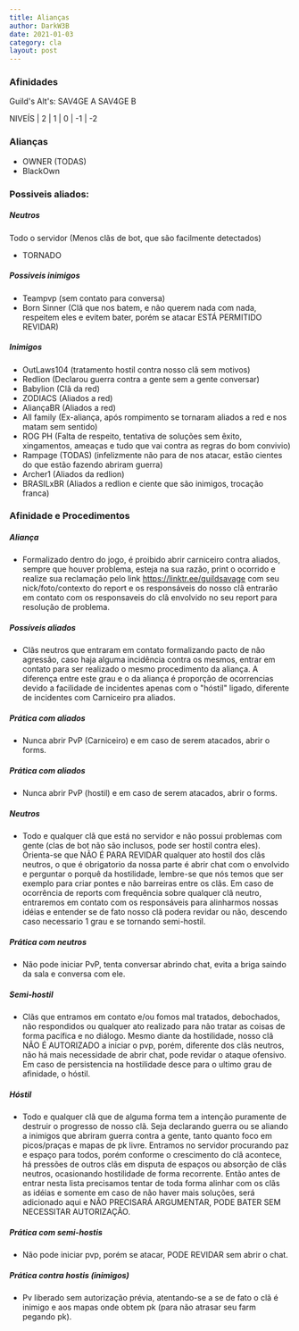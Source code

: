 ```yaml
---
title: Alianças
author: DarkW3B
date: 2021-01-03
category: cla
layout: post
---
```


### Afinidades
Guild's Alt's:
SAV4GE A
SAV4GE B

NIVEÍS | 2 | 1 |  0 | -1 | -2

### Alianças
- OWNER (TODAS)
- BlackOwn

### Possiveis aliados:

##### Neutros
Todo o servidor (Menos clãs de bot, que são facilmente detectados)
- TORNADO

##### Possiveis inimigos
- Teampvp (sem contato para conversa)
- Born Sinner (Clã que nos batem, e não querem nada com nada, respeitem eles e evitem bater, porém se atacar ESTÁ PERMITIDO REVIDAR)

##### Inimigos
- OutLaws104 (tratamento hostil contra nosso clã sem motivos)
- Redlion (Declarou guerra contra a gente sem a gente conversar)
- Babylion (Clã da red)
- ZODIACS (Aliados a red)
- AliançaBR (Aliados a red)
- All family (Ex-aliança, após rompimento se tornaram aliados a red e nos matam sem sentido)
- ROG PH (Falta de respeito, tentativa de soluções sem êxito, xingamentos, ameaças e tudo que vai contra as regras do bom convivio)
- Rampage (TODAS) (infelizmente não para de nos atacar, estão cientes do que estão fazendo abriram guerra)
- Archer1 (Aliados da redlion)
- BRASILxBR (Aliados a redlion e ciente que são inimigos, trocação franca)


### Afinidade e Procedimentos

##### Aliança
- Formalizado dentro do jogo, é proibido abrir carniceiro contra aliados, sempre que houver problema, esteja na sua razão, print o ocorrido e realize sua reclamação pelo link  https://linktr.ee/guildsavage com seu nick/foto/contexto do report e os responsáveis do nosso clã entrarão em contato com os responsaveis do clã envolvido no seu report para resolução de problema.

##### Possíveis aliados
- Clãs neutros que entraram em contato formalizando pacto de não agressão, caso haja alguma incidência contra os mesmos, entrar em contato para ser realizado o mesmo procedimento da aliança. A diferença entre este grau e o da aliança é proporção de ocorrencias devido a facilidade de incidentes apenas com o "hóstil" ligado, diferente de  incidentes com Carniceiro pra aliados.

##### Prática com aliados
- Nunca abrir PvP (Carniceiro) e em caso de serem atacados, abrir o forms.

##### Prática com aliados
- Nunca abrir PvP (hostil) e em caso de serem atacados, abrir o forms.

##### Neutros
- Todo e qualquer clã que está no servidor e não possui problemas com gente (clas de bot não são inclusos, pode ser hostil contra eles). Orienta-se que NÃO É PARA REVIDAR qualquer ato hostil dos clãs neutros, o que é obrigatorio da nossa parte é abrir chat com o envolvido e perguntar o porquê da hostilidade, lembre-se que nós temos que ser exemplo para criar pontes e não barreiras entre os clãs. Em caso de ocorrência de reports com frequência sobre qualquer clã neutro, entraremos em contato com os responsáveis para alinharmos nossas idéias e entender se de fato nosso clã podera revidar ou não, descendo caso necessario 1 grau e se tornando semi-hostil.

##### Prática com neutros
- Não pode iniciar PvP, tenta conversar abrindo chat, evita a briga saindo da sala e conversa com ele.

##### Semi-hostil
- Clãs que entramos em contato e/ou fomos mal tratados, debochados, não respondidos ou qualquer ato realizado para não tratar as coisas de forma pacífica e no diálogo. Mesmo diante da hostilidade, nosso clã NÃO É AUTORIZADO a iniciar o pvp, porém, diferente dos clãs neutros, não há mais necessidade de abrir chat, pode revidar o ataque ofensivo. Em caso de persistencia na hostilidade desce para o ultimo grau de afinidade, o hóstil.

##### Hóstil
- Todo e qualquer clã que de alguma forma tem a intenção puramente de destruir o progresso de nosso clã. Seja declarando guerra ou se aliando a inimigos que abriram guerra contra a gente, tanto quanto foco em picos/praças e mapas de pk livre. Entramos no servidor procurando paz e espaço para todos, porém conforme o crescimento do clã acontece, há pressões de outros clãs em disputa de espaços ou absorção de clãs neutros, ocasionando hostilidade de forma recorrente. Então antes de entrar nesta lista precisamos tentar de toda forma alinhar com os clãs as idéias e somente em caso de não haver mais soluções, será adicionado aqui e NÃO PRECISARÁ ARGUMENTAR, PODE BATER SEM NECESSITAR AUTORIZAÇÃO.

##### Prática com semi-hostis
- Não pode iniciar pvp, porém se atacar, PODE REVIDAR sem abrir o chat.

##### Prática contra hostis (inimigos)
- Pv liberado sem autorização prévia, atentando-se a se de fato o clã é inimigo e aos mapas onde obtem pk (para não atrasar seu farm pegando pk).